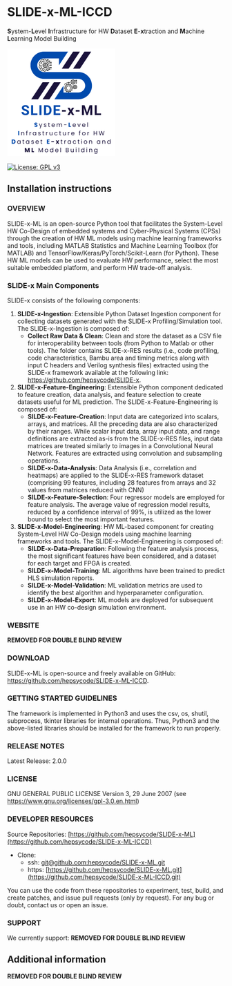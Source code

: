 # SLIDE-x-ML-ICCD
**S**ystem-**L**evel **I**nfrastructure for HW **D**ataset **E**-**x**traction and **M**achine **L**earning Model Building

<p><img src="img/SLIDE-x-ML-logo.png" width="250" height="250"></p>

[![License: GPL v3](https://img.shields.io/badge/License-GPLv3-blue.svg)](https://www.gnu.org/licenses/gpl-3.0)

## Installation instructions

### OVERVIEW
SLIDE-x-ML is an open-source Python tool that facilitates the System-Level HW Co-Design of embedded systems and Cyber-Physical Systems (CPSs) through the creation of HW ML models using machine learning frameworks and tools, including MATLAB Statistics and Machine Learning Toolbox (for MATLAB) and TensorFlow/Keras/PyTorch/Scikit-Learn (for Python). These HW ML models can be used to evaluate HW performance, select the most suitable embedded platform, and perform HW trade-off analysis.

### SLIDE-x Main Components
SLIDE-x consists of the following components:

1. **SLIDE-x-Ingestion**: Extensible Python Dataset Ingestion component for collecting datasets generated with the SLIDE-x Profiling/Simulation tool. <!-- It also offers functionalities for implementing unified HW metrics (e.g., CC4CS, CC4IR, CC4SSA, CC4OPT, Affinity), performing statistical analysis, and comparing different platforms. --> The SLIDE-x-Ingestion is composed of:
    - **Collect Raw Data & Clean**: Clean and store the dataset as a CSV file for interoperability between tools (from Python to Matlab or other tools). The folder contains SLIDE-x-RES results (i.e., code profiling, code characteristics, Bambu area and timing metrics along with input C headers and Verilog synthesis files) extracted using the SLIDE-x framework available at the following link: https://github.com/hepsycode/SLIDE-x.
2. **SLIDE-x-Feature-Engineering**: Extensible Python component dedicated to feature creation, data analysis, and feature selection to create datasets useful for ML prediction. The SLIDE-x-Feature-Engineering is composed of:
    - **SILDE-x-Feature-Creation**: Input data are categorized into scalars, arrays, and matrices. All the preceding data are also characterized by their ranges.  While scalar input data, array input data, and range definitions are extracted as-is from the SLIDE-x-RES
files, input data matrices are treated similarly to images in a Convolutional Neural Network. Features are extracted using convolution and subsampling operations.
    - **SILDE-x-Data-Analysis**: Data Analysis (i.e., correlation and heatmaps) are applied to the SLIDE-x-RES framework dataset (comprising 99 features, including 28 features from arrays and 32 values from matrices reduced with CNN)
    - **SILDE-x-Feature-Selection**: Four regressor models are employed for feature analysis. The average value of regression model results, reduced by a confidence interval of 99%, is utilized as the lower bound to select the most important features.
3. **SLIDE-x-Model-Engineering**: HW ML-based component for creating System-Level HW Co-Design models using machine learning frameworks and tools. The SLIDE-x-Model-Engineering is composed of:
    - **SILDE-x-Data-Preparation**: Following the feature analysis process, the most significant features have been considered, and a dataset for each target and FPGA is created.
    - **SILDE-x-Model-Training**: ML algorithms have been trained to predict HLS simulation reports.
    - **SILDE-x-Model-Validation**: ML validation metrics are used to identify the best algorithm and hyperparameter configuration.
    - **SILDE-x-Model-Export**: ML models are deployed for subsequent use in an HW co-design simulation environment.

### WEBSITE
**REMOVED FOR DOUBLE BLIND REVIEW**
<!--
[www.HEPSYCODE.com](https://hepsycode.github.io/)
-->

### DOWNLOAD
SLIDE-x-ML is open-source and freely available on GitHub: https://github.com/hepsycode/SLIDE-x-ML-ICCD.

### GETTING STARTED GUIDELINES
The framework is implemented in Python3 and uses the csv, os, shutil, subprocess, tkinter libraries for internal operations. Thus, Python3 and the above-listed libraries should be installed for the framework to run properly. 

### RELEASE NOTES
Latest Release: 2.0.0
 
### LICENSE
GNU GENERAL PUBLIC LICENSE Version 3, 29 June 2007 (see https://www.gnu.org/licenses/gpl-3.0.en.html)
 
### DEVELOPER RESOURCES
Source Repositories: [https://github.com/hepsycode/SLIDE-x-ML](https://github.com/hepsycode/SLIDE-x-ML-ICCD)

- Clone: 
    - ssh: [git@github.com:hepsycode/SLIDE-x-ML.git](git@github.com:hepsycode/SLIDE-x-ML-ICCD.git)
    - https: [https://github.com/hepsycode/SLIDE-x-ML.git](https://github.com/hepsycode/SLIDE-x-ML-ICCD.git)
 
You can use the code from these repositories to experiment, test, build, and create patches, and issue pull requests (only by request).
For any bug or doubt, contact us or open an issue.

### SUPPORT
We currently support: **REMOVED FOR DOUBLE BLIND REVIEW**

<!--
 1. Email: 
    - Vittoriano Muttillo:
       - vittoriano.muttillo@guest.univaq.it,
       - vmuttillo@unite.it
       - vittoriano.muttillo@gmail.com
    - Vincenzo Stoico:
    	- v.stoico@vu.nl
    - (please take care to use \[SLICE-x SUPPORT\] as object
 2. Issues on GitHub
 -->


## Additional information
**REMOVED FOR DOUBLE BLIND REVIEW**
<!-- Research publications are available at https://hepsycode.github.io/ and http://www.pomante.net/sito_gg/Publications.htm  -->

<!--
## How to Cite?
If you use SLIDE-x-ML in your research, please cite:
```
@inproceedings{10.1145/3427921.3450258,
        author = {Muttillo, Vittoriano and Giammatteo, Paolo and Stoico, Vincenzo},
        title = {Statement-Level Timing Estimation for Embedded System Design Using Machine Learning Techniques},
        year = {2021},
        isbn = {9781450381949},
        publisher = {Association for Computing Machinery},
        address = {New York, NY, USA},
        url = {https://doi.org/10.1145/3427921.3450258},
        doi = {10.1145/3427921.3450258},
        booktitle = {Proceedings of the ACM/SPEC International Conference on Performance Engineering},
        pages = {257–264},
        numpages = {8},
        keywords = {timing performance prediction, machine learning, feature analysis, embedded system},
        location = {Virtual Event, France},
        series = {ICPE '21}
}
```
-->
